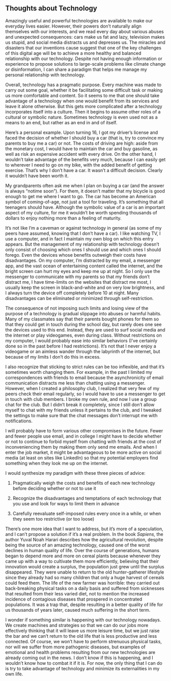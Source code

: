 ## Thoughts about Technology

Amazingly useful and powerful technologies are available to make our everyday lives easier. However, their powers don’t naturally align themselves with our interests, and we read every day about various abuses and unexpected consequences: cars make us fat and lazy, television makes us stupid, and social media distracts us and depresses us. The miracles and disasters that our inventions cause suggest that one of the key challenges of this digital age will be to achieve a more healthy and balanced relationship with our technology. Despite not having enough information or experience to propose solutions to large-scale problems like climate change or disinformation, I can share a paradigm that helps me manage my personal relationship with technology.

Overall, technology has a pragmatic purpose. Every machine was made to carry out some goal, whether it be facilitating some difficult task or making us more comfortable and content. So it seems to me that one should take advantage of a technology when one would benefit from its services and leave it alone otherwise. But this gets more complicated after a technology incorporates itself into a culture. Then it begins to assume other roles of a cultural or symbolic nature. Sometimes technology is even used not as a means to an end, but rather as an end in and of itself.

Here’s a personal example. Upon turning 16, I got my driver’s license and faced the decision of whether I should buy a car (that is, try to convince my parents to buy me a car) or not. The costs of driving are high: aside from the monetary cost, I would have to maintain the car and buy gasoline, as well as risk an expensive accident with every drive. On the other hand, I wouldn’t take advantage of the benefits very much, because I can easily get to wherever I need to go on my bike, with the added benefit of getting exercise. That’s why I don’t have a car. It wasn’t a difficult decision. Clearly it wouldn’t have been worth it.

My grandparents often ask me when I plan on buying a car (and the answer is always “notime soon”). For them, it doesn’t matter that my bicycle is good enough to get me where I want to go. The car has become an American symbol of coming-of-age, not just a tool for traveling. It’s something that all teenagers should have. Although the symbolic value of a car is an important aspect of my culture, for me it wouldn’t be worth spending thousands of dollars to enjoy nothing more than a feeling of maturity.

It’s not like I’m a caveman or against technology in general (as some of my peers have assumed, knowing that I don’t have a car). I like watching TV, I use a computer, and in fact I maintain my own blog on which this entry appears. But the management of my relationship with technology doesn’t only consist of choosing which ones I should use and which ones I should forego. Even the devices whose benefits outweigh their costs have disadvantages. On my computer, I’m distracted by my email, a messenger app, and the vast ocean of entertaining content called the internet, and the bright screen can hurt my eyes and keep me up at night. So I only use the messenger to communicate with my parents so that my friends don’t distract me, I have time-limits on the websites that distract me most, I usually keep the screen in black-and-white and on very low brightness, and I always turn the device off completely before 10 at night. Many disadvantages can be eliminated or minimized through self-restriction.

The consequence of not imposing such limits and losing view of the purpose of a technology is gradual slippage into abuses or harmful habits. Many of my classmates say that their parents bought phones for them so that they could get in touch during the school day, but rarely does one see the devices used to this end. Instead, they are used to surf social media and the internet or play videogames, even during class. Without restrictions on my computer, I would probably ease into similar behaviors (I’ve certainly done so in the past before I had restrictions). It’s not that I never enjoy a videogame or an aimless wander through the labyrinth of the internet, but because of my limits I don’t do this in excess.

I also recognize that sticking to strict rules can be too inflexible, and that it’s sometimes worth changing them. For example, in the past I limited my correspondences with friends to email because the asynchronicity of email communication distracts me less than chatting using a messenger. However, when I created a philosophy club, I realized that very few of my peers check their email regularly, so I would have to use a messenger to get in touch with club members. I broke my own rule, and now I use a group chat for the club. But I didn’t break it completely, since I still don’t allow myself to chat with my friends unless it pertains to the club, and I tweaked the settings to make sure that the chat messages don’t interrupt me with notifications.

I will probably have to form various other compromises in the future. Fewer and fewer people use email, and in college I might have to decide whether or not to continue to forbid myself from chatting with friends at the cost of inconveniencing them by making them only send me emails. And when I enter the job market, it might be advantageous to be more active on social media (at least on sites like LinkedIn) so that my potential employers find something when they look me up on the internet.

I would synthesize my paradigm with these three pieces of advice:

1. Pragmatically weigh the costs and benefits of each new technology before deciding whether or not to use it

2. Recognize the disadvantages and temptations of each technology that you use and look for ways to limit them in advance

3. Carefully reevaluate self-imposed rules every once in a while, or when they seem too restrictive (or too loose)

There’s one more idea that I want to address, but it’s more of a speculation, and I can’t propose a solution if it’s a real problem. In the book *Sapiens,* the author Yuval Noah Harari describes how the agricultural revolution, despite being the source of an amazing technology, caused one of the worst declines in human quality of life. Over the course of generations, humans began to depend more and more on cereal plants because whenever they came up with a way to cultivate them more efficiently, believing that their innovation would create a surplus, the population just grew until the surplus disappeared. They were unable to return to the old hunter-gatherer lifestyle since they already had so many children that only a huge harvest of cereals could feed them. The life of the new farmer was horrible: they carried out back-breaking physical tasks on a daily basis and suffered from sicknesses that resulted from their less varied diet, not to mention the increased incidence of contagious diseases that prospered in concentrated populations. It was a trap that, despite resulting in a better quality of life for us thousands of years later, caused much suffering in the short term.

I wonder if something similar is happening with our technology nowadays. We create machines and strategies so that we can do our jobs more effectively thinking that it will leave us more leisure time, but we just raise the bar and we can’t return to the old life that is less productive and less connected. Of course, we won’t have to perform strenuous physical tasks, nor will we suffer from more pathogenic diseases, but examples of emotional and health problems resulting from our new technologies are already coming out in the news. I don’t know if this is happening, and I wouldn’t know how to combat it if it is. For now, the only thing that I can do is try to take advantage of technology and minimize its externalities in my own life.
